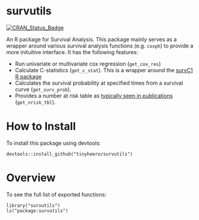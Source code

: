 # survutils

[![CRAN_Status_Badge](http://www.r-pkg.org/badges/version/survutils)](http://cran.r-project.org/package=survutils)

An R package for Survival Analysis. This package mainly serves as a wrapper around various survival analysis functions (e.g. `coxph`) to provide a more inituitive interface. It has the following features:

* Run univariate or multivariate cox regression (`get_cox_res`)
* Calculate C-statistics (`get_c_stat`). This is a wrapper around the [survC1 R package](https://cran.r-project.org/web/packages/survC1/index.html)
* Calculates the survival probability at specified times from a survival curve (`get_surv_prob`).
* Provides a number at risk table as [typically seen in publications](https://mcfromnz.wordpress.com/2011/11/06/kaplan-meier-survival-plot-with-at-risk-table/) (`get_nrisk_tbl`).

# How to Install

To install this package using devtools:

```{r}
devtools::install_github("tinyheero/survutils")
```

# Overview

To see the full list of exported functions:

```{r}
library("survutils")
ls("package:survutils")
```

